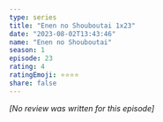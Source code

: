 ```yaml
---
type: series
title: "Enen no Shouboutai 1x23"
date: "2023-08-02T13:43:46"
name: "Enen no Shouboutai"
season: 1
episode: 23
rating: 4
ratingEmoji: ⭐️⭐️⭐️⭐️
share: false
---
```


_[No review was written for this episode]_
